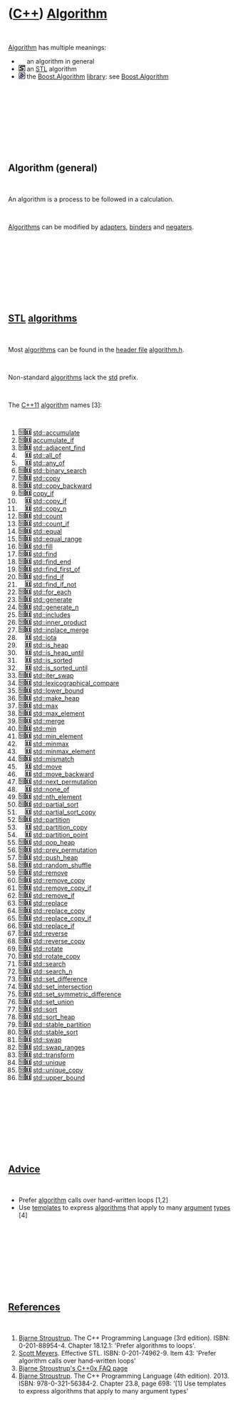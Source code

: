 
 

 

 

 

 

([C++](Cpp.md)) [Algorithm](CppAlgorithm.md)
==============================================

 

[Algorithm](CppAlgorithm.md) has multiple meanings:

-   ![ ](PicSpacer.png) an algorithm in general
-   ![STL](PicStl.png) an [STL](CppStl.md) algorithm
-   ![Boost](PicBoost.png) the [Boost.Algorithm](CppBoostAlgorithm.md)
    [library](CppLibrary.md): see
    [Boost.Algorithm](CppBoostAlgorithm.md)

 

 

 

 

 

Algorithm (general)
-------------------

 

An algorithm is a process to be followed in a calculation.

 

[Algorithms](CppAlgorithm.md) can be modified by
[adapters](CppAdapter.md), [binders](CppBinder.md) and
[negaters](CppNegater.md).

 

 

 

 

 

[STL](CppStl.md) [algorithms](CppAlgorithm.md)
------------------------------------------------

 

Most [algorithms](CppAlgorithm.md) can be found in the [header
file](CppHeaderFile.md) [algorithm.h](CppAlgorithmH.md).

 

Non-standard [algorithms](CppAlgorithm.md) lack the [std](CppStd.md)
prefix.

 

The [C++11](Cpp11.md) [algorithm](CppAlgorithm.md) names \[3\]:

 

1.  ![C++98](PicCpp98.png)![C++11](PicCpp11.png)
    [std::accumulate](CppStdAccumulate.md)
2.  ![C++98](PicCpp98.png)![C++11](PicCpp11.png)
    [accumulate\_if](CppStdAccumulate_if.md)
3.  ![C++98](PicCpp98.png)![C++11](PicCpp11.png)
    [std::adjacent\_find](CppStdAdjacent_find.md)
4.  ![ ](PicSpacer.png)![C++11](PicCpp11.png)
    [std::all\_of](CppStdAll_of.md)
5.  ![ ](PicSpacer.png)![C++11](PicCpp11.png)
    [std::any\_of](CppStdAny_of.md)
6.  ![C++98](PicCpp98.png)![C++11](PicCpp11.png)
    [std::binary\_search](CppStdBinary_search.md)
7.  ![C++98](PicCpp98.png)![C++11](PicCpp11.png)
    [std::copy](CppStdCopy.md)
8.  ![C++98](PicCpp98.png)![C++11](PicCpp11.png)
    [std::copy\_backward](CppStdCopy_backward.md)
9.  ![C++98](PicCpp98.png)![C++11](PicCpp11.png)
    [copy\_if](CppCopy_if.md)
10. ![ ](PicSpacer.png)![C++11](PicCpp11.png)
    [std::copy\_if](CppCopy_if.md)
11. ![ ](PicSpacer.png)![C++11](PicCpp11.png)
    [std::copy\_n](CppStdCopy_n.md)
12. ![C++98](PicCpp98.png)![C++11](PicCpp11.png)
    [std::count](CppCStdount.md)
13. ![C++98](PicCpp98.png)![C++11](PicCpp11.png)
    [std::count\_if](CppStdCount_if.md)
14. ![C++98](PicCpp98.png)![C++11](PicCpp11.png)
    [std::equal](CppStdEqual.md)
15. ![C++98](PicCpp98.png)![C++11](PicCpp11.png)
    [std::equal\_range](CppStdEqual_range.md)
16. ![C++98](PicCpp98.png)![C++11](PicCpp11.png)
    [std::fill](CppStdFill.md)
17. ![C++98](PicCpp98.png)![C++11](PicCpp11.png)
    [std::find](CppStdFind.md)
18. ![C++98](PicCpp98.png)![C++11](PicCpp11.png)
    [std::find\_end](CppStdFind_end.md)
19. ![C++98](PicCpp98.png)![C++11](PicCpp11.png)
    [std::find\_first\_of](CppStdFind_first_of.md)
20. ![C++98](PicCpp98.png)![C++11](PicCpp11.png)
    [std::find\_if](CppStdFind_if.md)
21. ![ ](PicSpacer.png)![C++11](PicCpp11.png)
    [std::find\_if\_not](CppStdFind_if_not.md)
22. ![C++98](PicCpp98.png)![C++11](PicCpp11.png)
    [std::for\_each](CppStdFor_each.md)
23. ![C++98](PicCpp98.png)![C++11](PicCpp11.png)
    [std::generate](CppStdGenerate.md)
24. ![C++98](PicCpp98.png)![C++11](PicCpp11.png)
    [std::generate\_n](CppStdGenerate_n.md)
25. ![C++98](PicCpp98.png)![C++11](PicCpp11.png)
    [std::includes](CppStdIncludes.md)
26. ![C++98](PicCpp98.png)![C++11](PicCpp11.png)
    [std::inner\_product](CppStdInner_product.md)
27. ![C++98](PicCpp98.png)![C++11](PicCpp11.png)
    [std::inplace\_merge](CppStdInplace_merge.md)
28. ![ ](PicSpacer.png)![C++11](PicCpp11.png)
    [std::iota](CppStdIota.md)
29. ![ ](PicSpacer.png)![C++11](PicCpp11.png)
    [std::is\_heap](CppStdIs_heap.md)
30. ![ ](PicSpacer.png)![C++11](PicCpp11.png)
    [std::is\_heap\_until](CppStdIs_heap_until.md)
31. ![ ](PicSpacer.png)![C++11](PicCpp11.png)
    [std::is\_sorted](CppStdIs_sorted.md)
32. ![ ](PicSpacer.png)![C++11](PicCpp11.png)
    [std::is\_sorted\_until](CppStdIs_sorted_until.md)
33. ![C++98](PicCpp98.png)![C++11](PicCpp11.png)
    [std::iter\_swap](CppStdIter_swap.md)
34. ![C++98](PicCpp98.png)![C++11](PicCpp11.png)
    [std::lexicographical\_compare](CppStdLexicographical_compare.md)
35. ![C++98](PicCpp98.png)![C++11](PicCpp11.png)
    [std::lower\_bound](CppStdLower_bound.md)
36. ![C++98](PicCpp98.png)![C++11](PicCpp11.png)
    [std::make\_heap](CppStdMake_heap.md)
37. ![C++98](PicCpp98.png)![C++11](PicCpp11.png)
    [std::max](CppStdMax.md)
38. ![C++98](PicCpp98.png)![C++11](PicCpp11.png)
    [std::max\_element](CppStdMax_element.md)
39. ![C++98](PicCpp98.png)![C++11](PicCpp11.png)
    [std::merge](CppStdMerge.md)
40. ![C++98](PicCpp98.png)![C++11](PicCpp11.png)
    [std::min](CppStdMin.md)
41. ![C++98](PicCpp98.png)![C++11](PicCpp11.png)
    [std::min\_element](CppStdMin_element.md)
42. ![ ](PicSpacer.png)![C++11](PicCpp11.png)
    [std::minmax](CppStdMinmax.md)
43. ![ ](PicSpacer.png)![C++11](PicCpp11.png)
    [std::minmax\_element](CppStdMinmax_element.md)
44. ![C++98](PicCpp98.png)![C++11](PicCpp11.png)
    [std::mismatch](CppStdMismatch.md)
45. ![ ](PicSpacer.png)![C++11](PicCpp11.png)
    [std::move](CppStdMove.md)
46. ![ ](PicSpacer.png)![C++11](PicCpp11.png)
    [std::move\_backward](CppStdMove_backward.md)
47. ![C++98](PicCpp98.png)![C++11](PicCpp11.png)
    [std::next\_permutation](CppStdNext_permutation.md)
48. ![ ](PicSpacer.png)![C++11](PicCpp11.png)
    [std::none\_of](CppStdNone_of.md)
49. ![C++98](PicCpp98.png)![C++11](PicCpp11.png)
    [std::nth\_element](CppStdNth_element.md)
50. ![C++98](PicCpp98.png)![C++11](PicCpp11.png)
    [std::partial\_sort](CppStdPartial_sort.md)
51. ![ ](PicSpacer.png)![C++11](PicCpp11.png)
    [std::partial\_sort\_copy](CppStdPartial_sort_copy.md)
52. ![C++98](PicCpp98.png)![C++11](PicCpp11.png)
    [std::partition](CppStdPartition.md)
53. ![ ](PicSpacer.png)![C++11](PicCpp11.png)
    [std::partition\_copy](CppStdPartition_copy.md)
54. ![ ](PicSpacer.png)![C++11](PicCpp11.png)
    [std::partition\_point](CppStdPartition_point.md)
55. ![C++98](PicCpp98.png)![C++11](PicCpp11.png)
    [std::pop\_heap](CppStdPop_heap.md)
56. ![C++98](PicCpp98.png)![C++11](PicCpp11.png)
    [std::prev\_permutation](CppStdPrev_permutation.md)
57. ![C++98](PicCpp98.png)![C++11](PicCpp11.png)
    [std::push\_heap](CppStdPush_heap.md)
58. ![C++98](PicCpp98.png)![C++11](PicCpp11.png)
    [std::random\_shuffle](CppStdRandom_shuffle.md)
59. ![C++98](PicCpp98.png)![C++11](PicCpp11.png)
    [std::remove](CppStdRemove.md)
60. ![C++98](PicCpp98.png)![C++11](PicCpp11.png)
    [std::remove\_copy](CppStdRemove_copy.md)
61. ![C++98](PicCpp98.png)![C++11](PicCpp11.png)
    [std::remove\_copy\_if](CppStdRemove_copy_if.md)
62. ![C++98](PicCpp98.png)![C++11](PicCpp11.png)
    [std::remove\_if](CppStdRemove_if.md)
63. ![C++98](PicCpp98.png)![C++11](PicCpp11.png)
    [std::replace](CppStdReplace.md)
64. ![C++98](PicCpp98.png)![C++11](PicCpp11.png)
    [std::replace\_copy](CppStdReplace_copy.md)
65. ![C++98](PicCpp98.png)![C++11](PicCpp11.png)
    [std::replace\_copy\_if](CppStdReplace_copy_if.md)
66. ![C++98](PicCpp98.png)![C++11](PicCpp11.png)
    [std::replace\_if](CppStdReplace_if.md)
67. ![C++98](PicCpp98.png)![C++11](PicCpp11.png)
    [std::reverse](CppStdReverse.md)
68. ![C++98](PicCpp98.png)![C++11](PicCpp11.png)
    [std::reverse\_copy](CppStdReverse_copy.md)
69. ![C++98](PicCpp98.png)![C++11](PicCpp11.png)
    [std::rotate](CppStdRotate.md)
70. ![C++98](PicCpp98.png)![C++11](PicCpp11.png)
    [std::rotate\_copy](CppStdRotate_copy.md)
71. ![C++98](PicCpp98.png)![C++11](PicCpp11.png)
    [std::search](CppStdSearch.md)
72. ![C++98](PicCpp98.png)![C++11](PicCpp11.png)
    [std::search\_n](CppStdSearch_n.md)
73. ![C++98](PicCpp98.png)![C++11](PicCpp11.png)
    [std::set\_difference](CppStdSet_difference.md)
74. ![C++98](PicCpp98.png)![C++11](PicCpp11.png)
    [std::set\_intersection](CppStdSet_intersection.md)
75. ![C++98](PicCpp98.png)![C++11](PicCpp11.png)
    [std::set\_symmetric\_difference](CppStdSet_symmetric_difference.md)
76. ![C++98](PicCpp98.png)![C++11](PicCpp11.png)
    [std::set\_union](CppStdSet_union.md)
77. ![C++98](PicCpp98.png)![C++11](PicCpp11.png)
    [std::sort](CppStdSort.md)
78. ![C++98](PicCpp98.png)![C++11](PicCpp11.png)
    [std::sort\_heap](CppStdSort_heap.md)
79. ![C++98](PicCpp98.png)![C++11](PicCpp11.png)
    [std::stable\_partition](CppStdStable_partition.md)
80. ![C++98](PicCpp98.png)![C++11](PicCpp11.png)
    [std::stable\_sort](CppStdStable_sort.md)
81. ![C++98](PicCpp98.png)![C++11](PicCpp11.png)
    [std::swap](CppStdSwap.md)
82. ![C++98](PicCpp98.png)![C++11](PicCpp11.png)
    [std::swap\_ranges](CppStdSwap_ranges.md)
83. ![C++98](PicCpp98.png)![C++11](PicCpp11.png)
    [std::transform](CppStdTransform.md)
84. ![C++98](PicCpp98.png)![C++11](PicCpp11.png)
    [std::unique](CppStdUnique.md)
85. ![C++98](PicCpp98.png)![C++11](PicCpp11.png)
    [std::unique\_copy](CppStdUnique_copy.md)
86. ![C++98](PicCpp98.png)![C++11](PicCpp11.png)
    [std::upper\_bound](CppStdUpper_bound.md)

 

 

 

 

 

[Advice](CppAdvice.md)
-----------------------

 

-   Prefer [algorithm](CppAlgorithm.md) calls over hand-written loops
    \[1,2\]
-   Use [templates](CppTemplate.md) to express
    [algorithms](CppAlgorithm.md) that apply to many
    [argument](CppArgument.md) [types](CppDataType.md) \[4\]

 

 

 

 

 

[References](CppReferences.md)
-------------------------------

 

1.  [Bjarne Stroustrup](CppBjarneStroustrup.md). The C++ Programming
    Language (3rd edition). ISBN: 0-201-88954-4. Chapter 18.12.1:
    'Prefer algorithms to loops'.
2.  [Scott Meyers](CppScottMeyers.md). Effective STL.
    ISBN: 0-201-74962-9. Item 43: 'Prefer algorithm calls over
    hand-written loops'
3.  [Bjarne Stroustrup's C++0x FAQ
    page](http://www2.research.att.com/~bs/C++0xFAQ.html#algorithms)
4.  [Bjarne Stroustrup](CppBjarneStroustrup.md). The C++ Programming
    Language (4th edition). 2013. ISBN: 978-0-321-56384-2. Chapter 23.8,
    page 698: '\[1\] Use templates to express algorithms that apply to
    many argument types'

 

 

 

 

 

 


